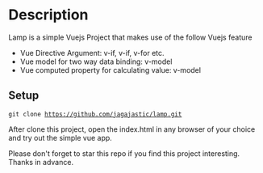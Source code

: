 # Description

Lamp is a simple Vuejs Project that makes use of the follow Vuejs feature

* Vue Directive Argument: v-if, v-if, v-for etc.
* Vue model for two way data binding: v-model
* Vue computed property for calculating value: v-model

## Setup

<code>git clone https://github.com/jagajastic/lamp.git</code>

After clone this project, open the index.html in any browser of your choice and try out the simple vue app.

Please don't forget to star this repo if you find this project interesting. Thanks in advance.
